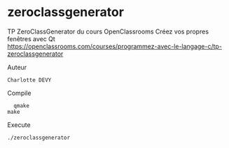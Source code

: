 # zeroclassgenerator
TP ZeroClassGenerator du cours OpenClassrooms Créez vos propres fenêtres avec Qt  
https://openclassrooms.com/courses/programmez-avec-le-langage-c/tp-zeroclassgenerator

Auteur

	Charlotte DEVY

Compile

	  qmake
    make

Execute

	./zeroclassgenerator
